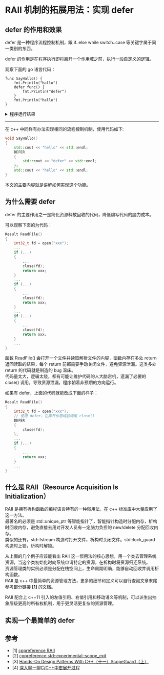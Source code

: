# RAII 机制的拓展用法：实现 defer

## defer 的作用和效果
defer 是一种程序流程控制机制，跟 if..else while switch..case 等关键字属于同一类别的东西。

defer 的作用是在程序执行即将离开一个作用域之前，执行一段自定义的逻辑。

观察下面的 go 语言代码：
``` golang
func SayHallo() {
    fmt.Println("hallo")
    defer func() {
        fmt.Println("defer")
    }
    fmt.Println("hallo")
}
```
<details>
<summary>程序运行结果</summary>
<pre>
hallo
hallo
defer   
</pre>
</details>

---

在 c++ 中同样有办法实现相同的流程控制机制，使用代码如下:
```c++
void SayHallo()
{
    std::cout << "hello" << std::endl;
    DEFER
    {
        std::cout << "defer" << std::endl;
    };
    std::cout << "hello" << std::endl;
}
```
本文的主要内容就是讲解如何实现这个功能。

## 为什么需要 defer
defer 的主要作用之一是简化资源释放回收的代码，降低编写代码的脑力成本。

可以观察下面的为代码：
```c++
Result ReadFile()
{
    int32_t fd = open("xxx");
    ...
    if (...)
    {
        ...
        close(fd);
        return xxx;
    }
    ...
    if (...)
    {
        ...
        close(fd);
        return xxx;
    }
    ...
    if (...)
    {
        ...
        close(fd);
        return xxx;
    }
    ...
}
```
函数 ReadFile() 会打开一个文件并读取解析文件的内容，函数内存在多处 return 返回读取的结果，每个 return 前都需要手动关闭文件，避免资源泄漏。这类多处 return 的代码就是制造的 bug 温床。   
代码量太大，逻辑太绕，都有可能让维护代码的人大脑宕机，遗漏了必要的 close() 调用，导致资源泄漏，程序朝着非预期的方向运行。

如果有 defer，上面的代码就能改成下面的样子：
```c++
Result ReadFile()
{
    int32_t fd = open("xxx");
    // 使用 defer，在离开作用域前调用 close()
    DEFER
    {
        close(fd);
    };
    ...
    if (...)
    {
        ...
        return xxx;
    }
    ...
}
```

## 什么是 RAII（Resource Acquisition Is Initialization）
RAII 是拥有析构函数的编程语言特有的一种惯用法，在 c++ 标准库中大量应用了这一方法。   
最著名的必须是 std::unique_ptr 等智能指针了，智能指针构造时分配内存，析构时回收内存，避免直接去用对开发人员有一定脑力负担的 new/delete 分配回收内存。   
类似的还有，std::fstream 构造时打开文件，析构时关闭文件。std::lock_guard 构造时上锁，析构时解锁。

从上面的几个例子应该能看出 RAII 这一惯用法的核心思想，用一个类去管理系统资源，当这个类初始化时向系统申请特定的资源，在析构时将资源归还系统。   
资源管理类的实例必须是分配在栈空间上，生命周期明确，能够自动回收并调用析构函数。   
RAII 是 c++ 中最简单的资源管理方法，更多的细节和定义可以自行查阅文章末尾参考部分链接 **[1]** 的文档。   

RAII 配合上 c++11 引入的左值引用、右值引用和移动语义等机制，可以派生出抽象层级更高的所有权机制，用于更灵活更复杂的资源管理。

## 实现一个最简单的 defer



## 参考
- [1] [cppreference RAII](https://zh.cppreference.com/w/cpp/language/raii)
- [2] [cppreference std::experimental::scope_exit](https://zh.cppreference.com/w/cpp/experimental/scope_exit)
- [3] [Hands-On Design Patterns With C++（十一）ScopeGuard（上）](https://zhuanlan.zhihu.com/p/148234561)
- [4] [深入聊一聊C/C++中宏展开过程](https://zhuanlan.zhihu.com/p/125062325)